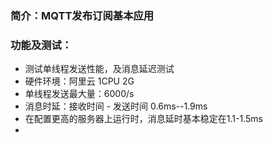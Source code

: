 ### 简介：MQTT发布订阅基本应用
### 功能及测试：
- 测试单线程发送性能，及消息延迟测试
- 硬件环境：阿里云 1CPU 2G
- 单线程发送最大量：6000/s
- 消息时延：接收时间 - 发送时间   0.6ms--1.9ms
- 在配置更高的服务器上运行时，消息延时基本稳定在1.1-1.5ms
- 

